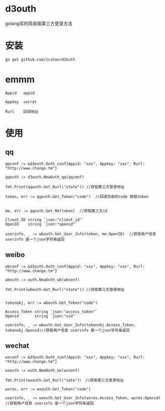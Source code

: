 # d3outh
golang写的简易版第三方登录方法


# 安装

`go get github.com/zcshan/d3outh`

# emmm

	Appid   appid

	Appkey  secret

	Rurl    回调地址
 


# 使用

## qq

	qqconf := &d3outh.Outh_conf{Appid: "xxx", Appkey: "xxx", Rurl: "http://www.change.tm"}

	qqouth := d3outh.NewOuth_qq(qqconf)

	fmt.Print(qqouth.Get_Rurl("state")) //获取第三方登录地址

	token, err := qqouth.Get_Token("code")  //回调页收的code 获取token


	me, err := qqouth.Get_Me(token)  //获取第三方id

	Client_ID string `json:"client_id"`
	OpenID    string `json:"openid"`

	userinfo, _ := wbouth.Get_User_Info(token, me.OpenID)  //获取用户信息 userinfo 是一个json字符串返回

## weibo

	wbconf := &d3outh.Outh_conf{Appid: "xxx", Appkey: "xxx", Rurl: "http://www.change.tm"}

	wbouth := outh.NewOuth_wb(wbconf)

	fmt.Print(wbouth.Get_Rurl("state")) //获取第三方登录地址


	tokenobj, err := wbouth.Get_Token("code")

	Access_Token string `json:"access_token"`
	Openid       string `json:"uid"`

	userinfo, _ := wbouth.Get_User_Info(tokenobj.Access_Token, tokenobj.Openid)//获取用户信息 userinfo 是一个json字符串返回

## wechat

	wxconf := &d3outh.Outh_conf{Appid: "xxx", Appkey: "xxx", Rurl: "http://www.change.tm"}

	wxouth := outh.NewOuth_wx(wxconf)

	fmt.Print(wxouth.Get_Rurl("sate")） //获取第三方登录地址

	wxres, err := wxouth.Get_Token("code")

	userinfo, _ := wxouth.Get_User_Info(wxres.Access_Token, wxres.Openid) //获取用户信息 userinfo 是一个json字符串返回
